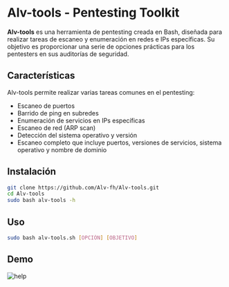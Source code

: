 # Alv-tools - Pentesting Toolkit

**Alv-tools** es una herramienta de pentesting creada en Bash, diseñada para realizar tareas de escaneo y enumeración en redes e IPs específicas. Su objetivo es proporcionar una serie de opciones prácticas para los pentesters en sus auditorías de seguridad.

## Características

Alv-tools permite realizar varias tareas comunes en el pentesting:

- Escaneo de puertos
- Barrido de ping en subredes
- Enumeración de servicios en IPs específicas
- Escaneo de red (ARP scan)
- Detección del sistema operativo y versión
- Escaneo completo que incluye puertos, versiones de servicios, sistema operativo y nombre de dominio

## Instalación

```bash
git clone https://github.com/Alv-fh/Alv-tools.git
cd Alv-tools
sudo bash alv-tools -h
```

## Uso

```bash
sudo bash alv-tools.sh [OPCIÓN] [OBJETIVO]
```

## Demo

![help](https://github.com/user-attachments/assets/63c6d66b-8f94-45fc-9fcf-f69cc3046ae0)
